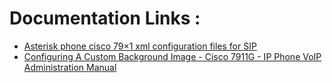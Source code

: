 # Documentation Links :
* [Asterisk phone cisco 79×1 xml configuration files for SIP](https://www.voip-info.org/asterisk-phone-cisco-79x1-xml-configuration-files-for-sip/)
* [Configuring A Custom Background Image - Cisco 7911G - IP Phone VoIP Administration Manual](https://www.manualslib.com/manual/375757/Cisco-7911g-Ip-Phone-Voip.html?page=177)